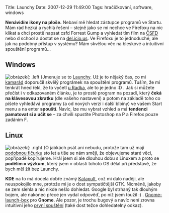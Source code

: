Title: Launchy
Date: 2007-12-29 11:49:00
Tags: hračičkování, software, windows

**Nenávidím ikony na ploše.** Nebaví mě hledat zástupce programů ve Startu. Mám rád hezká a rychlá řešení – stejně jako se mi nechce ve Firefoxu na nic klikat a chci prostě napsat csfd Forrest Gump a vyhledat tím film na [ČSFD](http://www.csfd.cz) nebo d school a dostat se na [del.icio.us](http://del.icio.us/littlemaple/school). Ve Firefoxu je to jednoduché, ale jak na podobný přístup v systému? Mám skvělou věc na bleskové a intuitivní spouštění programů…

## Windows

![obrázek](|filename|/images/31.jpg){: .left }Jmenuje se to [Launchy](http://www.launchy.net/). Už je to nějaký čas, co mi [kamarád](http://www.ctenari.info/) doporučil skvělý prográmek na spouštění programů. Tuším, že mi tenkrát hned řekl, že to vyčetl [u Radka](http://myego.cz/item/launchy-rychle-spousteni-programu-pro-windows/category/pc-software), ale to je jedno :D . Jak si můžete přečíst i v odkazovaném článku, je to prostě program na pozadí, který **čeká na klávesovou zkratku** (dle vašeho nastavení) a potom na základě toho co píšete vyhledává programy (a od nových verzí i další blbiny) ve vašem Start menu a na enter **spouští**. Navíc, lze mu vybrat vzhled a má **tendenci pamatovat si a učit se** – za chvíli spustíte Photoshop na P a Firefox pouze zadáním F.

## Linux

![obrázek](|filename|/images/32.jpg){: .right }O jabkách psát ani nebudu, protože tam už mají [podobnou fičurku](http://theappleblog.com/2005/02/18/quicksilver-changes-everything/) sto let a tiše se nám smějí, že objevujeme staré věci, popřípadě kopírujeme. Hrál jsem si ale dlouhou dobu s Linuxem a proto se **podělím o výzkum**, který jsem v oblasti tohoto OS dělal při představě, že bych měl žít bez Launchy.

**KDE** na to má docela dobře známý [Katapult](http://katapult.kde.org/screenshots), což mi dalo naději, ale neuspokojilo mne, protože mi je o dost sympatičtější GTK. Nicméně, jakoby se zem slehla a nic nikde nešlo dohledat. Google byl strhaný tak dlouhým bojem, ale nakonec přece jen vydal odpověď, po níž jsem toužil :) . [Gnome-launch-box](http://developer.imendio.com/projects/gnome-launch-box) pro **Gnome**. Ale pozor, je trochu bugový a navíc není zrovna intuitivní jeho [první spuštění](http://developer.imendio.com/node/77) (také dost težce dohledatelný odkaz).